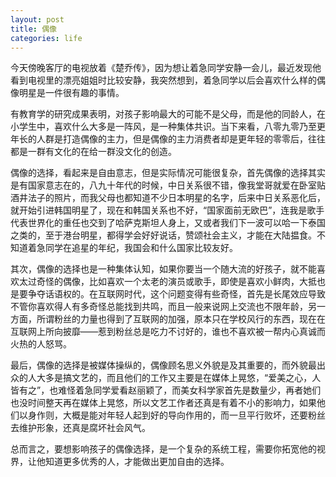 ```yaml
---
layout: post
title: 偶像
categories: life
---
```


今天傍晚客厅的电视放着《楚乔传》，因为想让着急同学安静一会儿，最近发现他看到电视里的漂亮姐姐时比较安静，我突然想到，着急同学以后会喜欢什么样的偶像明星是一件很有趣的事情。

有教育学的研究成果表明，对孩子影响最大的可能不是父母，而是他的同龄人，在小学生中，喜欢什么大多是一阵风，是一种集体共识。当下来看，八零九零乃至更年长的人群是打造偶像的主力，但是偶像的主力消费者却是更年轻的零零后，往往都是一群有文化的在给一群没文化的创造。

偶像的选择，看起来是自由意志，但是实际情况可能很复杂，首先偶像的选择其实是有国家意志在的，八九十年代的时候，中日关系很不错，像我堂哥就爱在卧室贴酒井法子的照片，而我父母也都知道不少日本明星的名字，后来中日关系恶化后，就开始引进韩国明星了，现在和韩国关系也不好，“国家面前无欧巴”，连我是歌手代表世界化的重任也交到了哈萨克斯坦人身上，又或者我们下一波可以哈一下泰国之类的，至于港台明星，都得学会好好说话，赞颂社会主义，才能在大陆揾食。不知道着急同学在追星的年纪，我国会和什么国家比较友好。

其次，偶像的选择也是一种集体认知，如果你要当一个随大流的好孩子，就不能喜欢太过奇怪的偶像，比如喜欢一个太老的演员或歌手，即使是喜欢小鲜肉，大抵也是要争夺话语权的。在互联网时代，这个问题变得有些奇怪，首先是长尾效应导致不管你喜欢得人有多奇怪总能找到共鸣，而且一般来说网上交流也不限年龄，另一方面，所谓粉丝的力量也得到了互联网的加强，原本只在学校风行的东西，现在在互联网上所向披靡——惹到粉丝总是吃力不讨好的，谁也不喜欢被一帮内心真诚而火热的人怒骂。

最后，偶像的选择是被媒体操纵的，偶像顾名思义外貌是及其重要的，而外貌最出众的人大多是搞文艺的，而且他们的工作又主要是在媒体上晃悠，“爱美之心，人皆有之”，也难怪着急同学爱看赵丽颖了，而美女科学家首先是数量少，再者她们也没时间整天再在媒体上晃悠，所以文艺工作者还真是有着不小的影响力，如果他们以身作则，大概是能对年轻人起到好的导向作用的，而一旦平行败坏，还要粉丝去维护形象，还真是腐坏社会风气。

总而言之，要想影响孩子的偶像选择，是一个复杂的系统工程，需要你拓宽他的视界，让他知道更多优秀的人，才能做出更加自由的选择。

